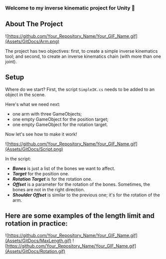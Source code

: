 ### Welcome to my inverse kinematic project for Unity 👋

<!-- ABOUT THE PROJECT -->
## About The Project

![https://github.com/Your_Repository_Name/Your_GIF_Name.gif](Assets/GitDocs/Arm.png)

The project has two objectives: first, to create a simple inverse kinematics tool; and second, to create an inverse kinematics chain (with more than one joint).

## Setup

Where do we start? First, the script `SimpleIK.cs` needs to be added  to an object in the scene.

Here's what we need next:
* one arm with three GameObjects;
* one empty GameObject for the position target;
* one empty GameObject for the rotation target.

Now let's see how to make it work!

![https://github.com/Your_Repository_Name/Your_GIF_Name.gif](Assets/GitDocs/Script.png)

In the script:
* __*Bones*__ is just a list of the bones we want to affect.
* __*Target*__ for the position one.
* __*Rotation Target*__ is for the rotation one.
* __*Offset*__ is a parameter for the rotation of the bones. Sometimes, the bones are not in the right direction.
* __*Shoulder Offset*__ is similar to the previous one; it's for the rotation of the arm.

 ## Here are some examples of the length limit and rotation in practice:
 ![https://github.com/Your_Repository_Name/Your_GIF_Name.gif](Assets/GitDocs/MaxLength.gif)
 ![https://github.com/Your_Repository_Name/Your_GIF_Name.gif](Assets/GitDocs/Rotation.gif)
